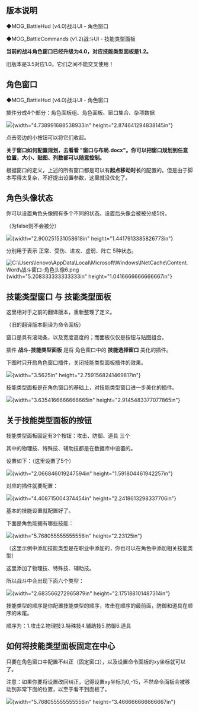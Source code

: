 ## 版本说明

◆MOG_BattleHud (v4.0)战斗UI - 角色窗口

◆MOG_BattleCommands (v1.2)战斗UI - 技能类型面板

**当前的战斗角色窗口已经升级为4.0，对应技能类型面板是1.2。**

旧版本是3.5对应1.0。它们之间不能交叉使用！

## 角色窗口

◆MOG_BattleHud (v4.0)战斗UI - 角色窗口

插件分成4个部分：角色面板组、角色面板、窗口集合、杂项数据

![](./MediaFolder/media/image1.png){width="4.738991688538933in"
height="2.874641294838145in"}

点击旁边的小按钮可以将它们收起。

**关于窗口如何配置规划，去看看
"窗口与布局.docx"。你可以把窗口规划到任意位置，大小、贴图、列数都可以随意控制。**

根据窗口的定义，上述的所有窗口都是可以有**起点移动时长**的配置的。但是由于脚本写得太复杂，不好提出设置参数，这里就没优化了。

## 角色头像状态

你可以设置角色头像拥有多个不同的状态。设置后头像会被被分成5份。

（为false则不会被分）

![](./MediaFolder/media/image2.png){width="2.900251531058618in"
height="1.4417913385826773in"}

分别用于表示 正常、受伤、进攻、虚弱、阵亡 5种状态。

![C:\\Users\\lenovo\\AppData\\Local\\Microsoft\\Windows\\INetCache\\Content.Word\\战斗窗口-角色头像6.png](./MediaFolder/media/image3.png){width="5.208333333333333in"
height="1.0416666666666667in"}

## 技能类型窗口 与 技能类型面板

这里相对于之前的翻译版本，重新整理了定义。

（旧的翻译版本翻译为命令面板）

窗口是具有滚动条，以及宽度高度的；而面板仅仅是按钮与贴图组合。

插件 **战斗-技能类型面板** 是将 角色窗口中的 **技能选择窗口**
美化的插件。

下图时只开启角色窗口插件，关闭技能类型面板插件的效果。

![](./MediaFolder/media/image4.png){width="3.5625in"
height="2.7591568241469817in"}

技能类型面板是在角色窗口的基础上，对技能类型窗口进一步美化的插件。

![](./MediaFolder/media/image5.jpeg){width="3.6354166666666665in"
height="2.9145483377077865in"}

## 关于技能类型面板的按钮

技能类型面板固定有3个按钮：攻击、防御、道具 三个

其中的物理技、特殊技、辅助技都是在数据库中设置的。

设置如下：（这里设置了5个）

![](./MediaFolder/media/image6.png){width="2.066846019247594in"
height="1.591804461942257in"}

对应的插件就要配置：

![](./MediaFolder/media/image7.png){width="4.408715004374454in"
height="2.2418613298337706in"}

基本的技能设置就配置好了。

下面是角色能拥有哪些技能：

![](./MediaFolder/media/image8.png){width="5.768055555555556in"
height="2.23125in"}

（这里示例中添加技能类型是在职业中添加的，你也可以在角色中添加相关技能类型）

这里添加了物理技、特殊技、辅助技。

所以战斗中会出现下面六个类型：

![](./MediaFolder/media/image9.png){width="2.683566272965879in"
height="2.175188101487314in"}

技能类型的顺序是你配置技能类型的顺序，攻击在顺序的最前面，防御和道具在顺序的末尾。

顺序为：1.攻击2.物理技3.特殊技4.辅助技5.防御6.道具

## 如何将技能类型面板固定在中心

只要在角色窗口中配置不纠正（固定窗口），以及设置命令面板的xy坐标就可以了。

注意：如果你要将设置改回纠正，记得设置xy坐标为0,-15，不然命令面板会被移动到非常下面的位置，以至于看不到面板了。

![](./MediaFolder/media/image10.png){width="5.768055555555556in"
height="3.466666666666667in"}
